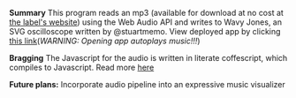 
**Summary**
This program reads an mp3 (available for download at no cost at [the label's website](http://prettylightsmusic.com/music/)) using the Web Audio API and writes to Wavy Jones, an SVG oscilloscope written by @stuartmemo. View deployed app by clicking [this link](https://mysterious-earth-9417.herokuapp.com/)(*WARNING: Opening app autoplays music!!!*)

**Bragging**
The Javascript for the audio is written in literate coffescript, which compiles to Javascript. Read more [here](http://coffeescript.org/)

**Future plans:**
Incorporate audio pipeline into an expressive music visualizer
